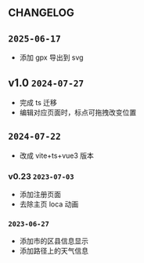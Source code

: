 ## CHANGELOG

## `2025-06-17`
- 添加 gpx 导出到 svg 

## v1.0 `2024-07-27`
- 完成 ts 迁移
- 编辑对应页面时，标点可拖拽改变位置

## `2024-07-22`
- 改成 vite+ts+vue3 版本

### v0.23 `2023-07-03`
- 添加注册页面
- 去除主页 loca 动画

### `2023-06-27`
  - 添加市的区县信息显示
  - 添加路径上的天气信息

